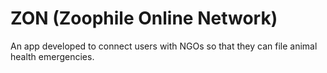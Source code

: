 # ZON (Zoophile Online Network)

An app developed to connect users with NGOs so that they can file animal health emergencies.
